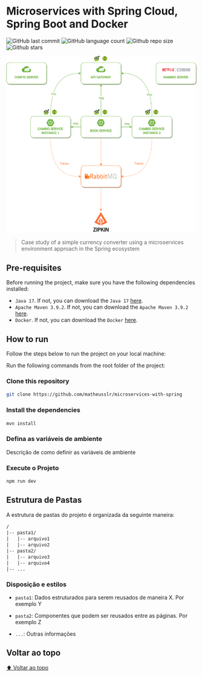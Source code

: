 # Microservices with Spring Cloud, Spring Boot and Docker

<!-- Shields Exemplo, existem N diferentes shield em https://shields.io/ -->
![GitHub last commit](https://img.shields.io/github/last-commit/matheusslr/microservices-with-spring)
![GitHub language count](https://img.shields.io/github/languages/count/matheusslr/microservices-with-spring)
![Github repo size](https://img.shields.io/github/repo-size/matheusslr/microservices-with-spring)
![Github stars](https://img.shields.io/github/stars/matheusslr/microservices-with-spring?style=social)

![Capa do Projeto](assets/img/structure_microservices.png)

> Case study of a simple currency converter using a microservices environment approach in the Spring ecosystem

## Pre-requisites

Before running the project, make sure you have the following dependencies installed:

- `Java 17`. If not, you can download the `Java 17` [here](https://www.oracle.com/java/technologies/javase/jdk17-archive-downloads.html).
- `Apache Maven 3.9.2`. If not, you can download the `Apache Maven 3.9.2` [here](https://maven.apache.org/docs/3.9.2/release-notes.html).
- `Docker`. If not, you can download the `Docker` [here](https://www.docker.com/).

## How to run

Follow the steps below to run the project on your local machine:

Run the following commands from the root folder of the project:

### Clone this repository

```bash
git clone https://github.com/matheusslr/microservices-with-spring
```

### Install the dependencies

```bash
mvn install
```

### Defina as variáveis de ambiente

Descrição de como definir as variáveis de ambiente

### Execute o Projeto

```bash
npm run dev
```

## Estrutura de Pastas

A estrutura de pastas do projeto é organizada da seguinte maneira:

```text
/
|-- pasta1/
|   |-- arquivo1
|   |-- arquivo2
|-- pasta2/
|   |-- arquivo3
|   |-- arquivo4
|-- ...
```

<!-- Outra forma de descrever é em texto corrido -->

### Disposição e estilos

* `pasta1`: Dados estruturados para serem reusados de maneira X. Por exemplo Y

* `pasta2`: Componentes que podem ser reusados entre as páginas. Por exemplo Z

* `...`: Outras informações

## Voltar ao topo

[⬆ Voltar ao topo](#título)


